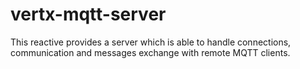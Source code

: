 # vertx-mqtt-server
This reactive provides a server which is able to handle connections, communication and messages exchange with remote MQTT clients.

